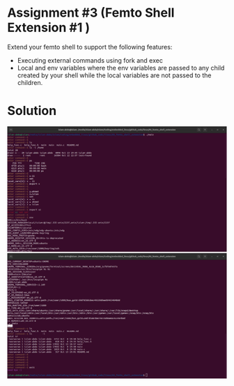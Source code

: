 # Assignment #3 (Femto Shell Extension #1 )
Extend your femto shell to support the following features:

  - Executing external commands using fork and exec
  - Local and env variables where the env variables are passed to any child created by your shell while the local 
        variables are not passed to the children.

# Solution 
![](./solution-1.png)
![](./solution-2.png)
